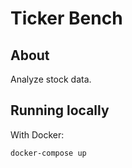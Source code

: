 # Ticker Bench

## About

Analyze stock data.

## Running locally

With Docker:
```
docker-compose up
```